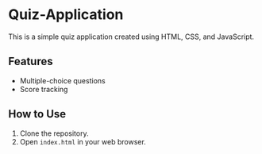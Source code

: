 # Quiz-Application

This is a simple quiz application created using HTML, CSS, and JavaScript.

## Features

- Multiple-choice questions
- Score tracking

## How to Use

1. Clone the repository.
2. Open `index.html` in your web browser.


